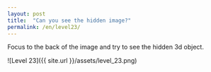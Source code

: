 ```yaml
---
layout: post
title:  "Can you see the hidden image?"
permalink: /en/level23/
---
```

Focus to the back of the image and try to see the hidden 3d object.

![Level 23]({{ site.url }}/assets/level_23.png)